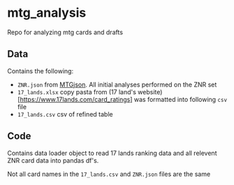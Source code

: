 # mtg_analysis
Repo for analyzing mtg cards and drafts

## Data
Contains the following: 
- `ZNR.json` from [MTGjson](https://mtgjson.com/downloads/all-sets/). All initial analyses performed on the ZNR set
- `17_lands.xlsx` copy pasta from (17 land's website)[https://www.17lands.com/card_ratings] was formatted into following `csv` file
- `17_lands.csv` csv of refined table

## Code
Contains data loader object to read 17 lands ranking data and all relevent ZNR card data into pandas df's. 

Not all card names in the `17_lands.csv` and `ZNR.json` files are the same
